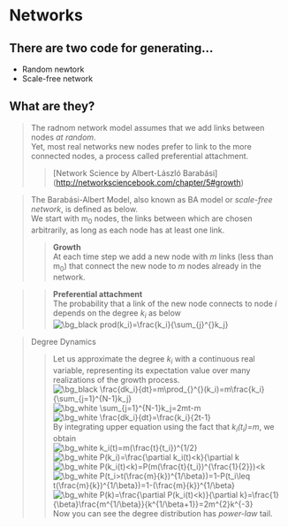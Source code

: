 # Networks

## There are two code for generating...
<ul>
  <li> Random newtork </li>
  <li> Scale-free network </li>
</ul>

## What are they?  
>The radnom network model assumes that we add links between nodes *at random*.  
>Yet, most real networks new nodes prefer to link to the more connected nodes, a process called preferential attachment.  
>>[Network Science by Albert-László Barabási] (http://networksciencebook.com/chapter/5#growth)  


>The Barabási-Albert Model, also known as BA model or *scale-free network*, is defined as below.  
>We start with m<sub>0</sub> nodes, the links between which are chosen arbitrarily, as long as each node has at least one link.
>> <b>Growth</b>  
>>At each time step we add a new node with *m* links (less than m<sub>0</sub>) that connect the new node to *m* nodes already in the network.
>>

>> <b>Preferential attachment</b>  
>>The probability that a link of the new node connects to node *i* depends on the degree *k<sub>i</sub>* as below  
>><img src="https://latex.codecogs.com/png.image?\dpi{130}&space;\bg_white&space;\prod(k_i)=\frac{k_i}{\sum_{j}^{}k_j}" title="\bg_black prod(k_i)=\frac{k_i}{\sum_{j}^{}k_j}" />
>>

>Degree Dynamics
>>Let us approximate the degree *k<sub>i</sub>* with a continuous real variable, representing its expectation value over many realizations of the growth process.  
>><img src="https://latex.codecogs.com/png.image?\dpi{120}&space;\bg_white&space;\frac{dk_i}{dt}=m\prod_{}^{}(k_i)=m\frac{k_i}{\sum_{j=1}^{N-1}k_j}" title="\bg_black \frac{dk_i}{dt}=m\prod_{}^{}(k_i)=m\frac{k_i}{\sum_{j=1}^{N-1}k_j}" />  
>><img src="https://latex.codecogs.com/png.image?\dpi{120}&space;\bg_white&space;\sum_{j=1}^{N-1}k_j=2mt-m" title="\bg_white \sum_{j=1}^{N-1}k_j=2mt-m" />  
>><img src="https://latex.codecogs.com/png.image?\dpi{120}&space;\bg_white&space;\frac{dk_i}{dt}=\frac{k_i}{2t-1}" title="\bg_white \frac{dk_i}{dt}=\frac{k_i}{2t-1}" />  
>>By integrating upper equation using the fact that *k<sub>i</sub>(t<sub>i</sub>)=m*, we obtain  
>><img src="https://latex.codecogs.com/png.image?\dpi{120}&space;\bg_white&space;k_i(t)=m(\frac{t}{t_i})^{1/2}" title="\bg_white k_i(t)=m(\frac{t}{t_i})^{1/2}" />  
>><img src="https://latex.codecogs.com/png.image?\dpi{120}&space;\bg_white&space;P(k_i)=\frac{\partial&space;(k_i(t)<k)}{\partial&space;k" title="\bg_white P(k_i)=\frac{\partial k_i(t)<k}{\partial k" />  
>><img src="https://latex.codecogs.com/png.image?\dpi{120}&space;\bg_white&space;P(k_i(t)<k)=P(m(\frac{t}{t_i})^{\frac{1}{2}})<k" title="\bg_white P(k_i(t)<k)=P(m(\frac{t}{t_i})^{\frac{1}{2}})<k" />  
>><img src="https://latex.codecogs.com/png.image?\dpi{120}&space;\bg_white&space;P(t_i>t(\frac{m}{k})^{1/\beta})=1-P(t_i\leq&space;t(\frac{m}{k})^{1/\beta})=1-(\frac{m}{k})^{1/\beta}" title="\bg_white P(t_i>t(\frac{m}{k})^{1/\beta})=1-P(t_i\leq t(\frac{m}{k})^{1/\beta})=1-(\frac{m}{k})^{1/\beta}" />  
>><img src="https://latex.codecogs.com/png.image?\dpi{120}&space;\bg_white&space;P(k)=\frac{\partial&space;P(k_i(t)<k)}{\partial&space;k}=\frac{1}{\beta}\frac{m^{1/\beta}}{k^{1/\beta&plus;1}}=2m^{2}k^{-3}" title="\bg_white P(k)=\frac{\partial P(k_i(t)<k)}{\partial k}=\frac{1}{\beta}\frac{m^{1/\beta}}{k^{1/\beta+1}}=2m^{2}k^{-3}" />  
>>Now you can see the degree distribution has *power-law* tail.
